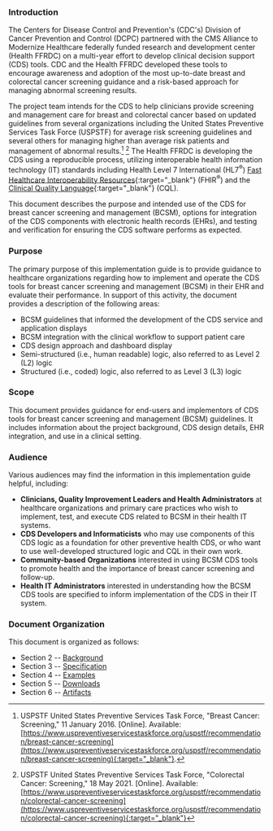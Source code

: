 ### Introduction

The Centers for Disease Control and Prevention's (CDC's) Division of
Cancer Prevention and Control (DCPC) partnered with the CMS Alliance to
Modernize Healthcare federally funded research and development center
(Health FFRDC) on a multi-year effort to develop clinical decision
support (CDS) tools. CDC and the Health FFRDC developed these tools to
encourage awareness and adoption of the most up-to-date breast and
colorectal cancer screening guidance and a risk-based approach for
managing abnormal screening results.

The project team intends for the CDS to help clinicians provide
screening and management care for breast and colorectal cancer based on
updated guidelines from several organizations including the United
States Preventive Services Task Force (USPSTF) for average risk
screening guidelines and several others for managing higher than average
risk patients and management of abnormal results.[^1] [^2] The Health
FFRDC is developing the CDS using a reproducible process, utilizing
interoperable health information technology (IT) standards including
Health Level 7 International (HL7<sup>®</sup>) [Fast Healthcare Interoperability
Resources](http://hl7.org/fhir){:target="_blank"} (FHIR<sup>®</sup>) and the [Clinical Quality
Language](https://cql.hl7.org/01-introduction.html){:target="_blank"} (CQL).

This document describes the purpose and intended use of the CDS for
breast cancer screening and management (BCSM), options for integration
of the CDS components with electronic health records (EHRs), and testing
and verification for ensuring the CDS software performs as expected.

### Purpose

The primary purpose of this implementation guide is to provide guidance
to healthcare organizations regarding how to implement and operate the
CDS tools for breast cancer screening and management (BCSM) in their EHR
and evaluate their performance. In support of this activity, the
document provides a description of the following areas:

-   BCSM guidelines that informed the development of the CDS service and
    application displays
-   BCSM integration with the clinical workflow to support patient care
-   CDS design approach and dashboard display
-   Semi-structured (i.e., human readable) logic, also referred to as
    Level 2 (L2) logic
-   Structured (i.e., coded) logic, also referred to as Level 3 (L3)
    logic

### Scope

This document provides guidance for end-users and implementors of CDS
tools for breast cancer screening and management (BCSM) guidelines. It
includes information about the project background, CDS design details,
EHR integration, and use in a clinical setting.

### Audience

Various audiences may find the information in this implementation guide
helpful, including:

-   **Clinicians, Quality Improvement Leaders and Health
    Administrators** at healthcare organizations and primary care
    practices who wish to implement, test, and execute CDS related to
    BCSM in their health IT systems.
-   **CDS Developers and Informaticists** who may use components of this
    CDS logic as a foundation for other preventive health CDS, or who
    want to use well-developed structured logic and CQL in their own
    work.
-   **Community-based** **Organizations** interested in using BCSM CDS
    tools to promote health and the importance of breast
    cancer screening and follow-up.
-   **Health IT Administrators** interested in understanding how the
    BCSM CDS tools are specified to inform implementation of the CDS in
    their IT system.

### Document Organization

This document is organized as follows:

-   Section 2 -- [Background](2_background.html)
-   Section 3 -- [Specification](3_specification.html)
-   Section 4 -- [Examples](4_examples.html)
-   Section 5 -- [Downloads](5_downloads.html)
-   Section 6 -- [Artifacts](artifacts.html)

[^1]: USPSTF United States Preventive Services Task Force, "Breast
    Cancer: Screening," 11 January 2016. \[Online\]. Available:
    [https://www.uspreventiveservicestaskforce.org/uspstf/recommendation/breast-cancer-screening](https://www.uspreventiveservicestaskforce.org/uspstf/recommendation/breast-cancer-screening){:target="_blank"}.

[^2]: USPSTF United States Preventive Services Task Force, "Colorectal
    Cancer: Screening," 18 May 2021. \[Online\]. Available:
    [https://www.uspreventiveservicestaskforce.org/uspstf/recommendation/colorectal-cancer-screening](https://www.uspreventiveservicestaskforce.org/uspstf/recommendation/colorectal-cancer-screening){:target="_blank"}